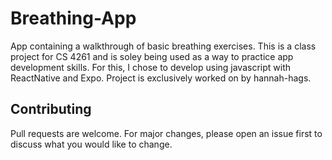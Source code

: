 # Breathing-App

App containing a walkthrough of basic breathing exercises. This is a class project for CS 4261 and is soley being used as a way to practice app development skills. For this, I chose to develop using javascript with ReactNative and Expo. Project is exclusively worked on by hannah-hags.

## Contributing

Pull requests are welcome. For major changes, please open an issue first
to discuss what you would like to change.
